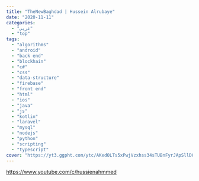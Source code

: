 ```yaml
---
title: "TheNewBaghdad | Hussein Alrubaye"
date: "2020-11-11"
categories:
  - "عربي"
  - "top"
tags:
  - "algorithms"
  - "android"
  - "back end"
  - "blockhain"
  - "c#"
  - "css"
  - "data-structure"
  - "firebase"
  - "front end"
  - "html"
  - "ios"
  - "java"
  - "js"
  - "kotlin"
  - "laravel"
  - "mysql"
  - "nodejs"
  - "python"
  - "scripting"
  - "typescript"
cover: "https://yt3.ggpht.com/ytc/AKedOLTs5xPwjVzxhss34sTUBnFyrJApSllD0pa3oQaOhw=s88-c-k-c0x00ffffff-no-rj"
---
```


https://www.youtube.com/c/hussienahmmed
